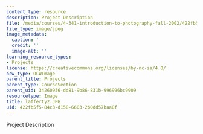 ```yaml
---
content_type: resource
description: Project Description
file: /media/courses/4-341-introduction-to-photography-fall-2002/422fb5f584c3d15866032b0dd57baa8f_lafferty2.JPG
file_type: image/jpeg
image_metadata:
  caption: ''
  credit: ''
  image-alt: ''
learning_resource_types:
- Projects
license: https://creativecommons.org/licenses/by-nc-sa/4.0/
ocw_type: OCWImage
parent_title: Projects
parent_type: CourseSection
parent_uid: 34260936-dd81-9b86-831b-996996bc9909
resourcetype: Image
title: lafferty2.JPG
uid: 422fb5f5-84c3-d158-6603-2b0dd57baa8f
---
```

Project Description
